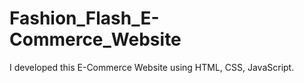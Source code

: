 # Fashion_Flash_E-Commerce_Website
I developed this E-Commerce Website using HTML, CSS, JavaScript. 
